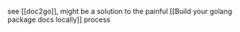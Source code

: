 see [[doc2go]], might be a solution to the painful [[Build your golang package docs locally]] process